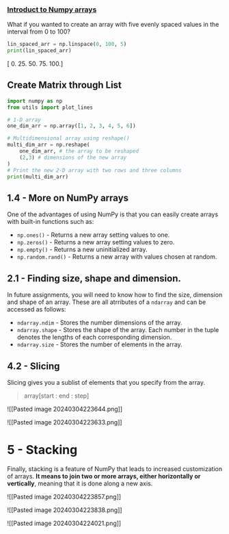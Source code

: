 ### [Introduct to Numpy arrays](https://www.coursera.org/learn/machine-learning-linear-algebra/ungradedLab/07f5W/introduction-to-numpy-arrays/lab?path=%2Fnotebooks%2FC1_W1_Lab_1_introduction_to_numpy_arrays.ipynb)

What if you wanted to create an array with five evenly spaced values in the interval from 0 to 100?
```python
lin_spaced_arr = np.linspace(0, 100, 5)
print(lin_spaced_arr)
```
[  0.  25.  50.  75. 100.]

## Create Matrix through List
```python
import numpy as np
from utils import plot_lines

# 1-D array 
one_dim_arr = np.array([1, 2, 3, 4, 5, 6])

# Multidimensional array using reshape()
multi_dim_arr = np.reshape(
	one_dim_arr, # the array to be reshaped
	(2,3) # dimensions of the new array
)
# Print the new 2-D array with two rows and three columns
print(multi_dim_arr)
```
## 1.4 - More on NumPy arrays[](https://ltncnkhnkdth.labs.coursera.org/notebooks/C1_W1_Lab_1_introduction_to_numpy_arrays.ipynb#1.4---More-on-NumPy-arrays)

One of the advantages of using NumPy is that you can easily create arrays with built-in functions such as:

- `np.ones()` - Returns a new array setting values to one.
- `np.zeros()` - Returns a new array setting values to zero.
- `np.empty()` - Returns a new uninitialized array.
- `np.random.rand()` - Returns a new array with values chosen at random.


## 2.1 - Finding size, shape and dimension.[](https://ltncnkhnkdth.labs.coursera.org/notebooks/C1_W1_Lab_1_introduction_to_numpy_arrays.ipynb#2.1---Finding-size,-shape-and-dimension.)

In future assignments, you will need to know how to find the size, dimension and shape of an array. These are all atrributes of a `ndarray` and can be accessed as follows:

- `ndarray.ndim` - Stores the number dimensions of the array.
- `ndarray.shape` - Stores the shape of the array. Each number in the tuple denotes the lengths of each corresponding dimension.
- `ndarray.size` - Stores the number of elements in the array.


## 4.2 - Slicing[](https://ltncnkhnkdth.labs.coursera.org/notebooks/C1_W1_Lab_1_introduction_to_numpy_arrays.ipynb#4.2---Slicing)

Slicing gives you a sublist of elements that you specify from the array.
> array[start : end : step]

![[Pasted image 20240304223644.png]]

![[Pasted image 20240304223633.png]]

# 5 - Stacking[](https://ltncnkhnkdth.labs.coursera.org/notebooks/C1_W1_Lab_1_introduction_to_numpy_arrays.ipynb#5---Stacking)

Finally, stacking is a feature of NumPy that leads to increased customization of arrays. **It means to join two or more arrays, either horizontally or vertically**, meaning that it is done along a new axis.

![[Pasted image 20240304223857.png]]

![[Pasted image 20240304223838.png]]

![[Pasted image 20240304224021.png]]

